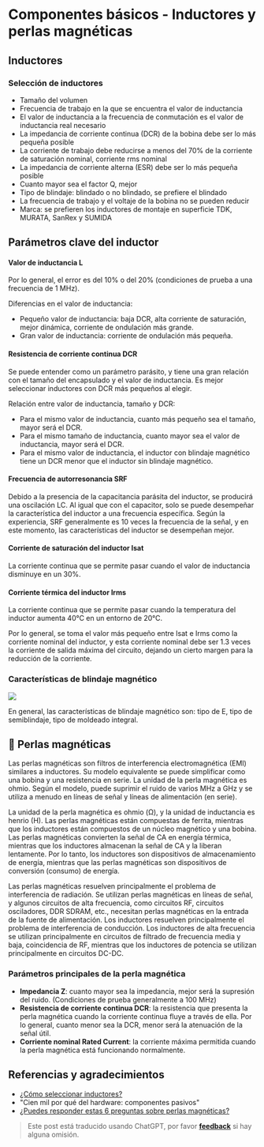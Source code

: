 # Componentes básicos - Inductores y perlas magnéticas

## Inductores

### Selección de inductores

- Tamaño del volumen
- Frecuencia de trabajo en la que se encuentra el valor de inductancia
- El valor de inductancia a la frecuencia de conmutación es el valor de inductancia real necesario
- La impedancia de corriente continua (DCR) de la bobina debe ser lo más pequeña posible
- La corriente de trabajo debe reducirse a menos del 70% de la corriente de saturación nominal, corriente rms nominal
- La impedancia de corriente alterna (ESR) debe ser lo más pequeña posible
- Cuanto mayor sea el factor Q, mejor
- Tipo de blindaje: blindado o no blindado, se prefiere el blindado
- La frecuencia de trabajo y el voltaje de la bobina no se pueden reducir
- Marca: se prefieren los inductores de montaje en superficie TDK, MURATA, SanRex y SUMIDA

## Parámetros clave del inductor

#### Valor de inductancia L

Por lo general, el error es del 10% o del 20% (condiciones de prueba a una frecuencia de 1 MHz).

Diferencias en el valor de inductancia:

- Pequeño valor de inductancia: baja DCR, alta corriente de saturación, mejor dinámica, corriente de ondulación más grande.
- Gran valor de inductancia: corriente de ondulación más pequeña.

#### Resistencia de corriente continua DCR

Se puede entender como un parámetro parásito, y tiene una gran relación con el tamaño del encapsulado y el valor de inductancia. Es mejor seleccionar inductores con DCR más pequeños al elegir.

Relación entre valor de inductancia, tamaño y DCR:

- Para el mismo valor de inductancia, cuanto más pequeño sea el tamaño, mayor será el DCR.
- Para el mismo tamaño de inductancia, cuanto mayor sea el valor de inductancia, mayor será el DCR.
- Para el mismo valor de inductancia, el inductor con blindaje magnético tiene un DCR menor que el inductor sin blindaje magnético.

#### Frecuencia de autorresonancia SRF

Debido a la presencia de la capacitancia parásita del inductor, se producirá una oscilación LC. Al igual que con el capacitor, solo se puede desempeñar la característica del inductor a una frecuencia específica. Según la experiencia, SRF generalmente es 10 veces la frecuencia de la señal, y en este momento, las características del inductor se desempeñan mejor.

#### Corriente de saturación del inductor Isat

La corriente continua que se permite pasar cuando el valor de inductancia disminuye en un 30%.

#### Corriente térmica del inductor Irms

La corriente continua que se permite pasar cuando la temperatura del inductor aumenta 40°C en un entorno de 20°C.

Por lo general, se toma el valor más pequeño entre Isat e Irms como la corriente nominal del inductor, y esta corriente nominal debe ser 1.3 veces la corriente de salida máxima del circuito, dejando un cierto margen para la reducción de la corriente.

### Características de blindaje magnético

![](https://f004.backblazeb2.com/file/wiki-media/img/20210723134135.png)

En general, las características de blindaje magnético son: tipo de E, tipo de semiblindaje, tipo de moldeado integral.

## 🚧 Perlas magnéticas

Las perlas magnéticas son filtros de interferencia electromagnética (EMI) similares a inductores. Su modelo equivalente se puede simplificar como una bobina y una resistencia en serie. La unidad de la perla magnética es ohmio. Según el modelo, puede suprimir el ruido de varios MHz a GHz y se utiliza a menudo en líneas de señal y líneas de alimentación (en serie).

La unidad de la perla magnética es ohmio (Ω), y la unidad de inductancia es henrio (H). Las perlas magnéticas están compuestas de ferrita, mientras que los inductores están compuestos de un núcleo magnético y una bobina. Las perlas magnéticas convierten la señal de CA en energía térmica, mientras que los inductores almacenan la señal de CA y la liberan lentamente. Por lo tanto, los inductores son dispositivos de almacenamiento de energía, mientras que las perlas magnéticas son dispositivos de conversión (consumo) de energía.

Las perlas magnéticas resuelven principalmente el problema de interferencia de radiación. Se utilizan perlas magnéticas en líneas de señal, y algunos circuitos de alta frecuencia, como circuitos RF, circuitos osciladores, DDR SDRAM, etc., necesitan perlas magnéticas en la entrada de la fuente de alimentación. Los inductores resuelven principalmente el problema de interferencia de conducción. Los inductores de alta frecuencia se utilizan principalmente en circuitos de filtrado de frecuencia media y baja, coincidencia de RF, mientras que los inductores de potencia se utilizan principalmente en circuitos DC-DC.

### Parámetros principales de la perla magnética

- **Impedancia Z**: cuanto mayor sea la impedancia, mejor será la supresión del ruido. (Condiciones de prueba generalmente a 100 MHz)
- **Resistencia de corriente continua DCR**: la resistencia que presenta la perla magnética cuando la corriente continua fluye a través de ella. Por lo general, cuanto menor sea la DCR, menor será la atenuación de la señal útil.
- **Corriente nominal Rated Current**: la corriente máxima permitida cuando la perla magnética está funcionando normalmente.

## Referencias y agradecimientos

- [¿Cómo seleccionar inductores?](https://mp.weixin.qq.com/s/d0rs7d7HB1IaxVe6KhHV2g)
- "Cien mil por qué del hardware: componentes pasivos"
- [¿Puedes responder estas 6 preguntas sobre perlas magnéticas?](https://mp.weixin.qq.com/s/3b5ImnLcfIQbvO-lG-h7PQ)

> Este post está traducido usando ChatGPT, por favor [**feedback**](https://github.com/linyuxuanlin/Wiki_MkDocs/issues/new) si hay alguna omisión.